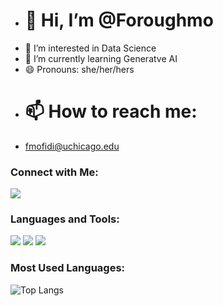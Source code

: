 
- # 👋 Hi, I’m @Foroughmo
- 👀 I’m interested in Data Science
- 🌱 I’m currently learning Generatve AI
- 😄 Pronouns: she/her/hers
- # 📫 How to reach me:
- fmofidi@uchicago.edu


### Connect with Me:

[![](https://img.shields.io/badge/LinkedIn-yourname-0A66C2?style=flat&logo=linkedin&logoColor=white)](https://www.linkedin.com/in/foroughmofidi)




### Languages and Tools:

![](https://img.shields.io/badge/MySQL-MySQL-blue)
![](https://img.shields.io/badge/Python-Python-yellow)
![](https://img.shields.io/badge/R-R-blue)


### Most Used Languages:
![Top Langs](https://github-readme-stats.vercel.app/api/top-langs/?username=yourusername&layout=compact)


<!---
Foroughmo/Foroughmo is a ✨ special ✨ repository because its `README.md` (this file) appears on your GitHub profile.
You can click the Preview link to take a look at your changes.
--->

